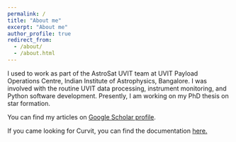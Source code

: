 ```yaml
---
permalink: /
title: "About me"
excerpt: "About me"
author_profile: true
redirect_from: 
  - /about/
  - /about.html
---
```


<!-- I am currently working at the AstroSat UVIT Payload Operations Centre, Indian Institute of Astrophysics, Bangalore.   -->
I used to work as part of the AstroSat UVIT team at UVIT Payload Operations Centre, Indian Institute of Astrophysics, Bangalore. I was involved with the routine UVIT data processing, instrument monitoring, and Python software development. Presently, I am working on my PhD thesis on star formation. 

You can find my articles on <a href="https://scholar.google.co.in/citations?user=zSnUDggAAAAJ&hl=en">Google Scholar profile</a>.

If you came looking for Curvit, you can find the documentation <a href="https://curvit.readthedocs.io">here.</a>
